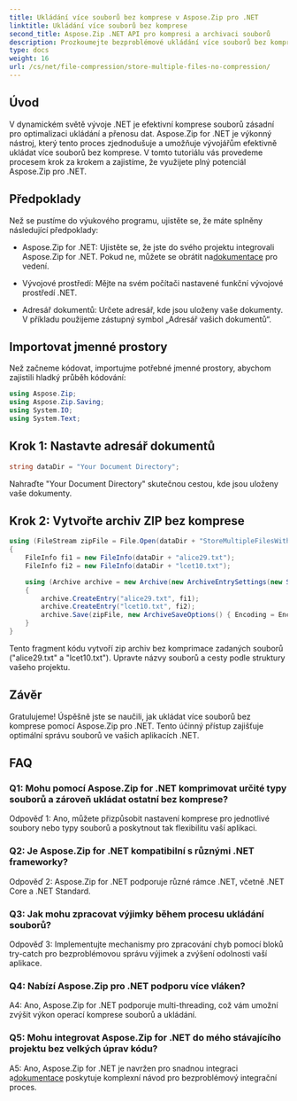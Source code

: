 ```yaml
---
title: Ukládání více souborů bez komprese v Aspose.Zip pro .NET
linktitle: Ukládání více souborů bez komprese
second_title: Aspose.Zip .NET API pro kompresi a archivaci souborů
description: Prozkoumejte bezproblémové ukládání více souborů bez komprese v Aspose.Zip pro .NET. Optimalizujte své aplikace .NET pro efektivní správu souborů pomocí tohoto podrobného průvodce.
type: docs
weight: 16
url: /cs/net/file-compression/store-multiple-files-no-compression/
---
```

## Úvod

V dynamickém světě vývoje .NET je efektivní komprese souborů zásadní pro optimalizaci ukládání a přenosu dat. Aspose.Zip for .NET je výkonný nástroj, který tento proces zjednodušuje a umožňuje vývojářům efektivně ukládat více souborů bez komprese. V tomto tutoriálu vás provedeme procesem krok za krokem a zajistíme, že využijete plný potenciál Aspose.Zip pro .NET.

## Předpoklady

Než se pustíme do výukového programu, ujistěte se, že máte splněny následující předpoklady:

- Aspose.Zip for .NET: Ujistěte se, že jste do svého projektu integrovali Aspose.Zip for .NET. Pokud ne, můžete se obrátit na[dokumentace](https://reference.aspose.com/zip/net/) pro vedení.

- Vývojové prostředí: Mějte na svém počítači nastavené funkční vývojové prostředí .NET.

- Adresář dokumentů: Určete adresář, kde jsou uloženy vaše dokumenty. V příkladu použijeme zástupný symbol „Adresář vašich dokumentů“.

## Importovat jmenné prostory

Než začneme kódovat, importujme potřebné jmenné prostory, abychom zajistili hladký průběh kódování:

```csharp
using Aspose.Zip;
using Aspose.Zip.Saving;
using System.IO;
using System.Text;
```

## Krok 1: Nastavte adresář dokumentů

```csharp
string dataDir = "Your Document Directory";
```

Nahraďte "Your Document Directory" skutečnou cestou, kde jsou uloženy vaše dokumenty.

## Krok 2: Vytvořte archiv ZIP bez komprese

```csharp
using (FileStream zipFile = File.Open(dataDir + "StoreMultipleFilesWithoutCompression_out.zip", FileMode.Create))
{
    FileInfo fi1 = new FileInfo(dataDir + "alice29.txt");
    FileInfo fi2 = new FileInfo(dataDir + "lcet10.txt");

    using (Archive archive = new Archive(new ArchiveEntrySettings(new StoreCompressionSettings())))
    {
        archive.CreateEntry("alice29.txt", fi1);
        archive.CreateEntry("lcet10.txt", fi2);
        archive.Save(zipFile, new ArchiveSaveOptions() { Encoding = Encoding.ASCII });
    }
}
```

Tento fragment kódu vytvoří zip archiv bez komprimace zadaných souborů ("alice29.txt" a "lcet10.txt"). Upravte názvy souborů a cesty podle struktury vašeho projektu.

## Závěr

Gratulujeme! Úspěšně jste se naučili, jak ukládat více souborů bez komprese pomocí Aspose.Zip pro .NET. Tento účinný přístup zajišťuje optimální správu souborů ve vašich aplikacích .NET.

## FAQ

### Q1: Mohu pomocí Aspose.Zip for .NET komprimovat určité typy souborů a zároveň ukládat ostatní bez komprese?

Odpověď 1: Ano, můžete přizpůsobit nastavení komprese pro jednotlivé soubory nebo typy souborů a poskytnout tak flexibilitu vaší aplikaci.

### Q2: Je Aspose.Zip for .NET kompatibilní s různými .NET frameworky?

Odpověď 2: Aspose.Zip for .NET podporuje různé rámce .NET, včetně .NET Core a .NET Standard.

### Q3: Jak mohu zpracovat výjimky během procesu ukládání souborů?

Odpověď 3: Implementujte mechanismy pro zpracování chyb pomocí bloků try-catch pro bezproblémovou správu výjimek a zvýšení odolnosti vaší aplikace.

### Q4: Nabízí Aspose.Zip pro .NET podporu více vláken?

A4: Ano, Aspose.Zip for .NET podporuje multi-threading, což vám umožní zvýšit výkon operací komprese souborů a ukládání.

### Q5: Mohu integrovat Aspose.Zip for .NET do mého stávajícího projektu bez velkých úprav kódu?

 A5: Ano, Aspose.Zip for .NET je navržen pro snadnou integraci a[dokumentace](https://reference.aspose.com/zip/net/) poskytuje komplexní návod pro bezproblémový integrační proces.